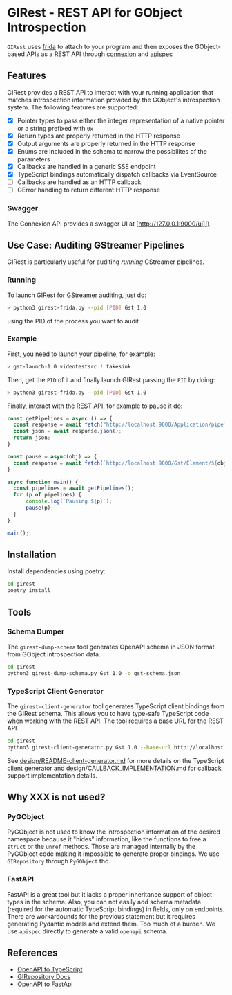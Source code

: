 # GIRest - REST API for GObject Introspection

`GIRest` uses [frida](https://frida.re) to attach to your program and then exposes the GObject-based APIs as
a REST API through [connexion](https://connexion.readthedocs.io/) and [apispec](https://apispec.readthedocs.io/)

## Features
GIRest provides a REST API to interact with your running application that matches introspection
information provided by the GObject's introspection system. The following features are supported:
* [x] Pointer types to pass either the integer representation of a native pointer or a string prefixed with `0x`
* [x] Return types are properly returned in the HTTP response
* [x] Output arguments are properly returned in the HTTP response
* [x] Enums are included in the schema to narrow the possibilites of the parameters
* [x] Callbacks are handled in a generic SSE endpoint
* [x] TypeScript bindings automatically dispatch callbacks via EventSource
* [ ] Callbacks are handled as an HTTP callback
* [ ] GError handling to return different HTTP response

### Swagger
The Connexion API provides a swagger UI at [http://127.0.0.1:9000/ui]()

## Use Case: Auditing GStreamer Pipelines

GIRest is particularly useful for auditing _running_ GStreamer pipelines.

### Running
To launch GIRest for GStreamer auditing, just do:
```bash
> python3 girest-frida.py --pid [PID] Gst 1.0
```
using the PID of the process you want to audit

### Example
First, you need to launch your pipeline, for example:

```bash
> gst-launch-1.0 videotestsrc ! fakesink
```

Then, get the `PID` of it and finally launch GIRest passing the `PID` by doing:

```bash
> python3 girest-frida.py --pid [PID] Gst 1.0
```

Finally, interact with the REST API, for example to pause it do:

```js
const getPipelines = async () => {
  const response = await fetch("http://localhost:9000/Application/pipelines");
  const json = await response.json();
  return json;
}

const pause = async(obj) => {
  const response = await fetch(`http://localhost:9000/Gst/Element/${obj}/set_state?state=3`);
}

async function main() {
  const pipelines = await getPipelines();
  for (p of pipelines) {
      console.log(`Pausing ${p}`);
      pause(p);
  }
}

main();

```

## Installation

Install dependencies using poetry:

```bash
cd girest
poetry install
```

## Tools

### Schema Dumper

The `girest-dump-schema` tool generates OpenAPI schema in JSON format from GObject introspection data.

```bash
cd girest
python3 girest-dump-schema.py Gst 1.0 -o gst-schema.json
```

### TypeScript Client Generator

The `girest-client-generator` tool generates TypeScript client bindings from the GIRest schema. This allows you to have type-safe TypeScript code when working with the REST API. The tool requires a base URL for the REST API.

```bash
cd girest
python3 girest-client-generator.py Gst 1.0 --base-url http://localhost:9000 -o gst.ts
```

See [design/README-client-generator.md](design/README-client-generator.md) for more details on the TypeScript client generator and [design/CALLBACK_IMPLEMENTATION.md](design/CALLBACK_IMPLEMENTATION.md) for callback support implementation details.

## Why XXX is not used?
### PyGObject
PyGObject is not used to know the introspection information of the desired namespace because it "hides" information, like
the functions to free a `struct` or the `unref` methods. Those are managed internally by the PyGObject code making it impossible to generate proper bindings. We use `GIRepository` through `PyGObject` tho.

### FastAPI
FastAPI is a great tool but it lacks a proper inheritance support of object types in the schema. Also, you can not easily
add schema metadata (required for the automatic TypeScript bindings) in fields, only on endpoints. There are workardounds
for the previous statement but it requires generating Pydantic models and extend them. Too much of a burden. We use `apispec` directly to generate a valid `openapi` schema.

## References
* [OpenAPI to TypeScript](https://heyapi.dev/openapi-ts/output)
* [GIRepository Docs](https://gnome.pages.gitlab.gnome.org/gobject-introspection/girepository/)
* [OpenAPI to FastApi](https://github.com/ioxiocom/openapi-to-fastapi/)
